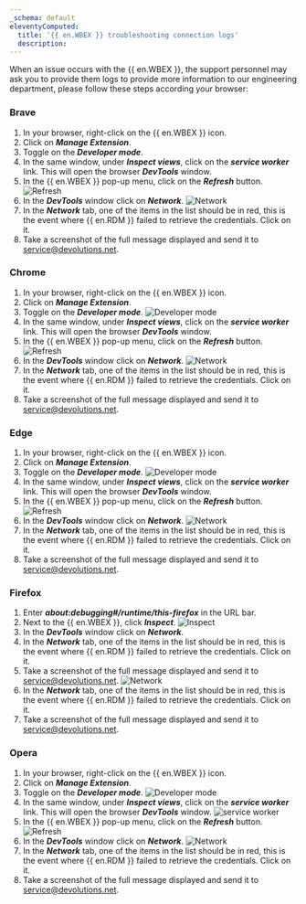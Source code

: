 ```yaml
---
_schema: default
eleventyComputed:
  title: '{{ en.WBEX }} troubleshooting connection logs'
  description:
---
```

When an issue occurs with the {{ en.WBEX }}, the support personnel may ask you to provide them logs to provide more information to our engineering department, please follow these steps according your browser:

### Brave

1. In your browser, right-click on the {{ en.WBEX }} icon.
2. Click on ***Manage Extension***.
3. Toggle on the ***Developer mode***.
4. In the same window, under ***Inspect views***, click on the ***service worker*** link. This will open the browser ***DevTools*** window.
5. In the {{ en.WBEX }} pop-up menu, click on the ***Refresh*** button. ![Refresh](https://cdnweb.devolutions.net/docs/WBEX6001_2024_2.png)
6. In the ***DevTools*** window click on ***Network***. ![Network](https://cdnweb.devolutions.net/docs/WBEX6014_2024_2.png)
7. In the ***Network*** tab, one of the items in the list should be in red, this is the event where {{ en.RDM }} failed to retrieve the credentials. Click on it.
8. Take a screenshot of the full message displayed and send it to [service@devolutions.net](mailto:service@devolutions.net).

### Chrome

1. In your browser, right-click on the {{ en.WBEX }} icon.
2. Click on ***Manage Extension***.
3. Toggle on the ***Developer mode***. ![Developer mode](https://cdnweb.devolutions.net/docs/docs_en_kb_KB4786.png)
4. In the same window, under ***Inspect views***, click on the ***service worker*** link. This will open the browser ***DevTools*** window.
5. In the {{ en.WBEX }} pop-up menu, click on the ***Refresh*** button. ![Refresh](https://cdnweb.devolutions.net/docs/WBEX6001_2024_2.png)
6. In the ***DevTools*** window click on ***Network***. ![Network](https://cdnweb.devolutions.net/docs/WBEX6002_2024_2.png)
7. In the ***Network*** tab, one of the items in the list should be in red, this is the event where {{ en.RDM }} failed to retrieve the credentials. Click on it.
8. Take a screenshot of the full message displayed and send it to [service@devolutions.net](mailto:service@devolutions.net).

### Edge

1. In your browser, right-click on the {{ en.WBEX }} icon.
2. Click on ***Manage Extension***.
3. Toggle on the ***Developer mode***. ![Developer mode](https://cdnweb.devolutions.net/docs/WBEX6010_2024_2.png)
4. In the same window, under ***Inspect views***, click on the ***service worker*** link. This will open the browser ***DevTools*** window.
5. In the {{ en.WBEX }} pop-up menu, click on the ***Refresh*** button. ![Refresh](https://cdnweb.devolutions.net/docs/WBEX6001_2024_2.png)
6. In the ***DevTools*** window click on ***Network***. ![Network](https://cdnweb.devolutions.net/docs/WBEX6002_2024_2.png)
7. In the ***Network*** tab, one of the items in the list should be in red, this is the event where {{ en.RDM }} failed to retrieve the credentials. Click on it.
8. Take a screenshot of the full message displayed and send it to [service@devolutions.net](mailto:service@devolutions.net).

### Firefox

1. Enter ***about:debugging#/runtime/this-firefox*** in the URL bar.
2. Next to the {{ en.WBEX }}, click ***Inspect***. ![Inspect](https://cdnweb.devolutions.net/docs/WBEX6003_2024_2.png)
3. In the ***DevTools*** window click on ***Network***.
4. In the ***Network*** tab, one of the items in the list should be in red, this is the event where {{ en.RDM }} failed to retrieve the credentials. Click on it.
5. Take a screenshot of the full message displayed and send it to [service@devolutions.net](mailto:service@devolutions.net). ![Network](https://cdnweb.devolutions.net/docs/WBEX6005_2024_2.png)
6. In the ***Network*** tab, one of the items in the list should be in red, this is the event where {{ en.RDM }} failed to retrieve the credentials. Click on it.
7. Take a screenshot of the full message displayed and send it to [service@devolutions.net](mailto:service@devolutions.net).

### Opera

1. In your browser, right-click on the {{ en.WBEX }} icon.
2. Click on ***Manage Extension***.
3. Toggle on the ***Developer mode***. ![Developer mode](https://cdnweb.devolutions.net/docs/WBEX6009_2024_2.png)
4. In the same window, under ***Inspect views***, click on the ***service worker*** link. This will open the browser ***DevTools*** window. ![service worker](https://cdnweb.devolutions.net/docs/WBEX6009_2024_2.png)
5. In the {{ en.WBEX }} pop-up menu, click on the ***Refresh*** button. ![Refresh](https://cdnweb.devolutions.net/docs/WBEX6001_2024_2.png)
6. In the ***DevTools*** window click on ***Network***. ![Network](https://cdnweb.devolutions.net/docs/WBEX6008_2024_2.png)
7. In the ***Network*** tab, one of the items in the list should be in red, this is the event where {{ en.RDM }} failed to retrieve the credentials. Click on it.
8. Take a screenshot of the full message displayed and send it to [service@devolutions.net](mailto:service@devolutions.net).
